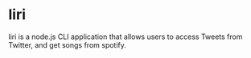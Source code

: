 # liri

liri is a node.js CLI application that allows users to access Tweets from Twitter, and get songs from spotify. 
